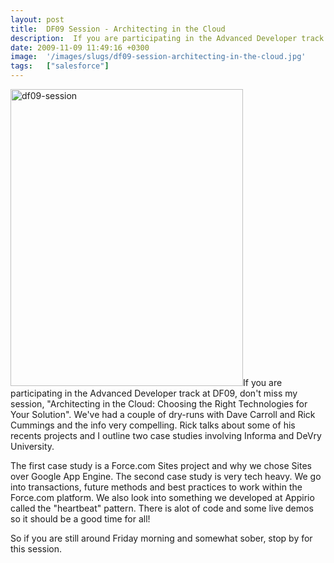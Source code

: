 ```yaml
---
layout: post
title:  DF09 Session - Architecting in the Cloud
description:  If you are participating in the Advanced Developer track at DF09, dont miss my session, Architecting in the Cloud- Choosing the Right Technologies for Your Solution. Weve had a couple of dry-runs with Dave Carroll and Rick Cummings and the info very compelling. Rick talks about some of his recents projects and I outline two case studies involving Informa and DeVry University. The first case study is a Force.com Sites project and why we chose Sites over Google App Engine. The second case study i
date: 2009-11-09 11:49:16 +0300
image:  '/images/slugs/df09-session-architecting-in-the-cloud.jpg'
tags:   ["salesforce"]
---
```

<p><a href="http://res.cloudinary.com/blog-jeffdouglas-com/image/upload/v1400399468/df09-session_fqsqr7.png"><img class="alignleft size-full wp-image-1644" title="df09-session" src="http://res.cloudinary.com/blog-jeffdouglas-com/image/upload/v1400399468/df09-session_fqsqr7.png" alt="df09-session" width="372" height="475" /></a>If you are participating in the Advanced Developer track at DF09, don't miss my session, "Architecting in the Cloud: Choosing the Right Technologies for Your Solution". We've had a couple of dry-runs with Dave Carroll and Rick Cummings and the info very compelling. Rick talks about some of his recents projects and I outline two case studies involving Informa and DeVry University.</p>
<p>The first case study is a Force.com Sites project and why we chose Sites over Google App Engine. The second case study is very tech heavy. We go into transactions, future methods and best practices to work within the Force.com platform. We also look into something we developed at Appirio called the "heartbeat" pattern. There is alot of code and some live demos so it should be a good time for all!</p>
<p>So if you are still around Friday morning and somewhat sober, stop by for this session.</p>

